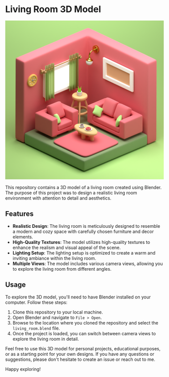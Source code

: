 
# Living Room 3D Model

![Living Room](living_room.png)

This repository contains a 3D model of a living room created using Blender. The purpose of this project was to design a realistic living room environment with attention to detail and aesthetics.

## Features

- **Realistic Design**: The living room is meticulously designed to resemble a modern and cozy space with carefully chosen furniture and decor elements.
- **High-Quality Textures**: The model utilizes high-quality textures to enhance the realism and visual appeal of the scene.
- **Lighting Setup**: The lighting setup is optimized to create a warm and inviting ambiance within the living room.
- **Multiple Views**: The model includes various camera views, allowing you to explore the living room from different angles.

## Usage

To explore the 3D model, you'll need to have Blender installed on your computer. Follow these steps:

1. Clone this repository to your local machine.
2. Open Blender and navigate to `File > Open`.
3. Browse to the location where you cloned the repository and select the `living_room.blend` file.
4. Once the project is loaded, you can switch between camera views to explore the living room in detail.

Feel free to use this 3D model for personal projects, educational purposes, or as a starting point for your own designs. If you have any questions or suggestions, please don't hesitate to create an issue or reach out to me.

Happy exploring!

